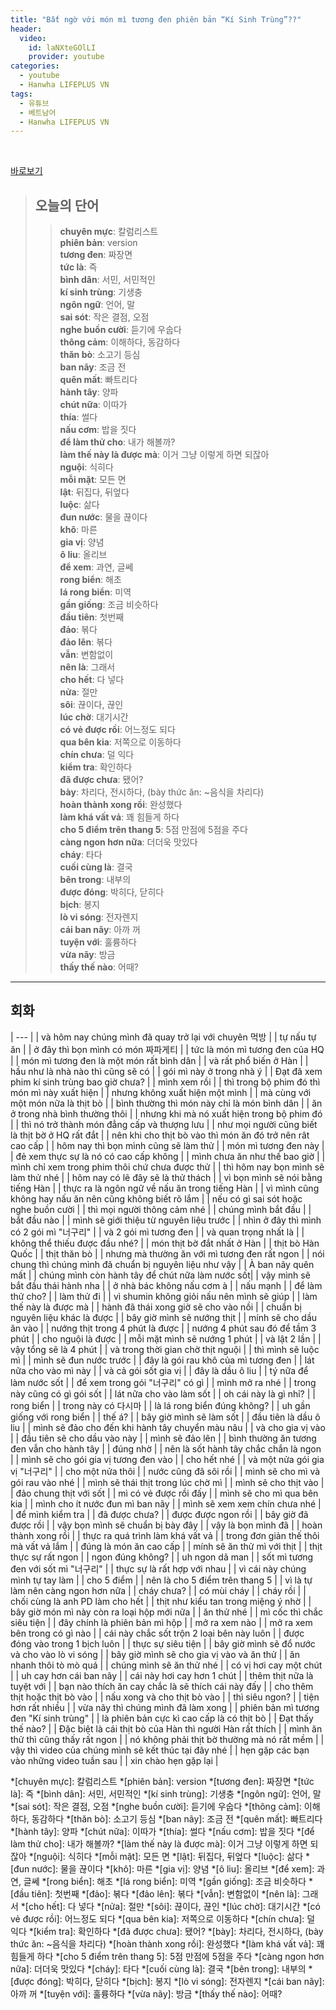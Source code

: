 ```yaml
---
title: "Bất ngờ với món mì tương đen phiên bản “Kí Sinh Trùng”??"
header:
  video:
    id: laNXteGOlLI
    provider: youtube
categories:
  - youtube
  - Hanwha LIFEPLUS VN
tags:
  - 유튜브
  - 베트남어
  - Hanwha LIFEPLUS VN
---
```


<br>

[바로보기](https://www.youtube.com/watch?v=laNXteGOlLI)


> ## **오늘의 단어**
>> **chuyên mực**: 칼럼리스트  
>> **phiên bản**: version  
>> **tương đen**: 짜장면  
>> **tức là**: 즉  
>> **bình dân**: 서민, 서민적인  
>> **kí sinh trùng**: 기생충  
>> **ngôn ngữ**: 언어, 말  
>> **sai sót**: 작은 결점, 오점  
>> **nghe buồn cười**: 듣기에 우숩다  
>> **thông cảm**: 이해하다, 동감하다  
>> **thăn bò**: 소고기 등심  
>> **ban nãy**: 조금 전  
>> **quên mất**: 빠트리다  
>> **hành tây**: 양파  
>> **chút nữa**: 이따가  
>> **thía**: 썰다  
>> **nấu cơm**: 밥을 짓다  
>> **để làm thử cho**: 내가 해볼까?  
>> **làm thế này là được mà**: 이거 그냥 이렇게 하면 되잖아  
>> **nguội**: 식히다  
>> **mỗi mặt**: 모든 면  
>> **lật**: 뒤집다, 뒤엎다  
>> **luộc**: 삶다  
>> **đun nước**: 물을 끊이다  
>> **khô**: 마른  
>> **gia vị**: 양념  
>> **ô liu**: 올리브  
>> **để xem**: 과연, 글쎄  
>> **rong biển**: 해초  
>> **lá rong biển**: 미역  
>> **gần giống**: 조금 비슷하다  
>> **đầu tiên**: 첫번째  
>> **đảo**: 볶다  
>> **đảo lên**: 볶다  
>> **vẫn**: 변함없이  
>> **nên là**: 그래서  
>> **cho hết**: 다 넣다  
>> **nửa**: 절만  
>> **sôi**: 끊이다, 끊인  
>> **lúc chờ**: 대기시간  
>> **có vẻ được rồi**: 어느정도 되다  
>> **qua bên kia**: 저쪽으로 이동하다  
>> **chín chưa**: 덜 익다  
>> **kiểm tra**: 확인하다  
>> **đã được chưa**: 됐어?  
>> **bày**: 차리다, 전시하다, (bày thức ăn: ~음식을 차리다)  
>> **hoàn thành xong rồi**: 완성했다  
>> **làm khá vất vả**: 꽤 힘들게 하다  
>> **cho 5 điểm trên thang 5**: 5점 만점에 5점을 주다  
>> **càng ngon hơn nữa**: 더더욱 맛있다  
>> **cháy**: 타다  
>> **cuối cùng là**: 결국  
>> **bên trong**: 내부의  
>> **được đóng**: 박히다, 닫히다  
>> **bịch**: 봉지  
>> **lò vi sóng**: 전자렌지  
>> **cái ban nãy**: 아까 꺼  
>> **tuyện với**: 훌륭하다  
>> **vừa nãy**: 방금  
>> **thấy thế nào**: 어때?  
---

## 회화

| --- |
| và hôm nay chúng mình đã quay trở lại với chuyên 먹방 |
| tự nấu tự ăn |
| ở đây thì bọn mình có món 짜파게티 |
| tức là món mì tương đen của HQ |
| món mì tương đen là một món rất bình dân |
| và rất phổ biến ở Hàn |
| hầu như là nhà nào thì cũng sẽ có |
| gói mì này ở trong nhà ý |
| Đạt đã xem phim kí sinh trùng bao giờ chưa? |
| mình xem rồi |
| thì trong bộ phim đó thì món mì này xuất hiện |
| nhưng không xuất hiện một mình |
| mà cùng với một món nữa là thịt bò |
| bình thường thì món này chỉ là món bình dân |
| ăn ở trong nhà bình thường thôi |
| nhưng khi mà nó xuất hiện trong bộ phim đó |
| thì nó trở thành món đẳng cấp và thượng lưu |
| như mọi người cũng biết là thịt bờ ở HQ rất đắt |
| nên khi cho thịt bò vào thì món ăn đó trở nên rât cao cấp |
| hôm nay thì bọn mình cũng sẽ làm thử |
| món mì tương đen này |
| đẻ xem thực sự là nó có cao cấp không |
| mình chưa ăn như thế bao giờ |
| mình chỉ xem trong phim thôi chứ chưa được thử |
| thì hôm nay bọn mình sẽ làm thử nhé |
| hôm nay có lẽ đây sẽ là thử thách |
| vì bọn mình sẽ nói bằng tiếng Hàn |
| thực ra là ngôn ngữ về nấu ăn trong tiếng Hàn |
| vì mình cũng không hay nấu ăn nên cũng không biết rõ lắm |
| nếu có gì sai sót hoặc nghe buồn cười |
| thì mọi người thông cảm nhé |
| chúng mình bắt đầu |
| bắt đầu nào |
| mình sẽ giới thiệu từ nguyên liệu trước |
| nhìn ở đây thì mình có 2 gói mì "너구리" |
| và 2 gói mì tương đen |
| và quan trọng nhất là |
| không thể thiếu được đầu nhé? |
| món thịt bờ đắt nhất ở Hàn |
| thịt bò Hàn Quốc |
| thịt thăn bò |
| nhưng mà thường ăn với mì tương đen rất ngon |
| nói chung thì chúng mình đã chuẩn bị nguyên liệu như vậy |
| À ban nãy quên mất |
| chúng mình còn hành tây để chút nữa làm nước sốt|
| vậy mình sẽ bắt đầu thái hành nha |
| ở nhà bác không nấu cơm à |
| nấu mạnh |
| để làm thử cho? |
| làm thử đi |
| vì shumin không giỏi nấu nên mình sẽ giúp |
| làm thế này là được mà |
| hành đã thái xong giờ sẽ cho vào nồi |
| chuẩn bị nguyên liệu khác là được |
| bây giờ mình sẽ nướng thịt |
| mính sẽ cho dầu ăn vào |
| nướng thịt trong 4 phút là được |
| nướng 4 phút sau đó để tầm 3 phút |
| cho nguội là được |
| mỗi mặt mình sẽ nướng 1 phút |
| và lật 2 lần |
| vậy tổng sẽ là 4 phút |
| và trong thời gian chờ thịt nguội |
| thì mình sẽ luộc mì |
| mình sẽ đun nước trước |
| đây là gói rau khô của mì tương đen |
| lát nữa cho vào mì này |
| và cả gói sốt gia vị |
| đây là dầu ô liu |
| tý nữa để làm nước sốt |
| để xem trong gói "너구리" có gì |
| mình mở ra nhé |
| trong này cũng có gì gói sốt |
| lát nữa cho vào làm sốt |
| oh cái này là gì nhỉ? |
| rong biển |
| trong này có 다시마 |
| là lá rong biển đúng không? |
| uh gần giống với rong biển |
| thế á? |
| bây giờ mình sẽ làm sốt |
| đầu tiên là dầu ô liu |
| mình sẽ đảo cho đến khi hành tây chuyển màu nâu |
| và cho gia vị vào |
| đầu tiên sẽ cho dầu vào này |
| mình sẽ đảo lên |
| bình thường ăn tương đen vẫn cho hành tây |
| đúng nhờ |
| nên là sốt hành tây chắc chắn là ngon |
| mình sẽ cho gói gia vị tương đen vào |
| cho hết nhé |
| và một nửa gói gia vị "너구리" |
| cho một nửa thôi |
| nước cũng đã sôi rồi |
| mình sẽ cho mì và gói rau vào nhé |
| mình sẽ thái thịt trong lúc chờ mì |
| mình sẽ cho thịt vào |
| đảo chung thịt với sốt |
| mì có vẻ được rồi đấy |
| mình sẽ cho mì qua bên kia |
| mình cho ít nước đun mì ban nãy |
| mình sẽ xem xem chín chưa nhé |
| để mình kiểm tra |
| đã được chưa? |
| được được ngon rồi |
| bây giờ đã được rồi |
| vậy bọn mình sẽ chuẩn bị bày đây |
| vậy là bọn mình đã |
| hoàn thành xong rồi |
| thực ra quá trình làm khá vất vả |
| trong đơn giản thế thôi mà vất vả lắm |
| đúng là món ăn cao cấp |
| mính sẽ ăn thử mì với thịt |
| thịt thực sự rất ngon |
| ngon đúng không? |
| uh ngon dã man |
| sốt mì tương đen với sốt mì "너구리" |
| thực sự là rất hợp với nhau |
| vì cái này chúng mình tự tay làm |
| cho 5 điểm |
| nên là cho 5 điểm trên thang 5 |
| vì là tự làm nên càng ngon hơn nữa |
| cháy chưa? |
| có mùi cháy |
| cháy rồi |
| chối cùng là anh PD làm cho hết |
| thịt như kiểu tan trong miệng ý nhờ |
| bây giờ món mì này còn ra loại hộp mới nữa |
| ăn thử nhé |
| mì cốc thì chắc siêu tiện |
| đây chính là phiên bản mì hộp |
| mở ra xem nào |
| mở ra xem bên trong có gì nào |
| cái này chắc sốt trộn 2 loại bên này luôn |
| được đóng vào trong 1 bịch luôn |
| thực sự siêu tiện |
| bây giờ mình sẽ đổ nước và cho vào lò vi sóng |
| bây giờ mình sẽ cho gia vị vào và ăn thử |
| ăn nhanh thôi tò mò quá |
| chúng mình sẽ ăn thử nhé |
| có vị hơi cay một chút |
| uh cay hơn cái ban nãy |
| cái này hơi cay hơn 1 chút |
| thêm thịt nữa là tuyệt với |
| bạn nào thích ăn cay chắc là sẽ thích cái này đấy |
| cho thêm thịt hoặc thịt bò vào |
| nấu xong và cho thịt bò vào |
| thì siêu ngon? |
| tiện hơn rất nhiều |
| vừa nãy thì chúng mình đã làm xong |
| phiên bản mì tương đen "Kí sinh trùng" |
| là phiên bản cực kì cao cấp là có thịt bò |
| Đạt thấy thế nào? |
| Đặc biệt là cái thịt bò của Hàn thì người Hàn rất thích |
| mình ăn thử thì cũng thấy rất ngon |
| nó không phải thịt bờ thường mà nó rất mềm |
| vậy thì video của chúng mình sẽ kết thúc tại đây nhé |
| hẹn gặp các bạn vào những video tuần sau |
| xin chào hẹn gặp lại |


*[chuyên mực]: 칼럼리스트
*[phiên bản]: version
*[tương đen]: 짜장면
*[tức là]: 즉
*[bình dân]: 서민, 서민적인
*[kí sinh trùng]: 기생충
*[ngôn ngữ]: 언어, 말
*[sai sót]: 작은 결점, 오점
*[nghe buồn cười]: 듣기에 우숩다
*[thông cảm]: 이해하다, 동감하다
*[thăn bò]: 소고기 등심
*[ban nãy]: 조금 전
*[quên mất]: 빠트리다
*[hành tây]: 양파
*[chút nữa]: 이따가
*[thía]: 썰다
*[nấu cơm]: 밥을 짓다
*[để làm thử cho]: 내가 해볼까?
*[làm thế này là được mà]: 이거 그냥 이렇게 하면 되잖아
*[nguội]: 식히다
*[mỗi mặt]: 모든 면
*[lật]: 뒤집다, 뒤엎다
*[luộc]: 삶다
*[đun nước]: 물을 끊이다
*[khô]: 마른
*[gia vị]: 양념
*[ô liu]: 올리브
*[để xem]: 과연, 글쎄
*[rong biển]: 해초
*[lá rong biển]: 미역
*[gần giống]: 조금 비슷하다
*[đầu tiên]: 첫번째
*[đảo]: 볶다
*[đảo lên]: 볶다
*[vẫn]: 변함없이
*[nên là]: 그래서
*[cho hết]: 다 넣다
*[nửa]: 절만
*[sôi]: 끊이다, 끊인
*[lúc chờ]: 대기시간
*[có vẻ được rồi]: 어느정도 되다
*[qua bên kia]: 저쪽으로 이동하다
*[chín chưa]: 덜 익다
*[kiểm tra]: 확인하다
*[đã được chưa]: 됐어?
*[bày]: 차리다, 전시하다, (bày thức ăn: ~음식을 차리다)
*[hoàn thành xong rồi]: 완성했다
*[làm khá vất vả]: 꽤 힘들게 하다
*[cho 5 điểm trên thang 5]: 5점 만점에 5점을 주다
*[càng ngon hơn nữa]: 더더욱 맛있다
*[cháy]: 타다
*[cuối cùng là]: 결국
*[bên trong]: 내부의
*[được đóng]: 박히다, 닫히다
*[bịch]: 봉지
*[lò vi sóng]: 전자렌지
*[cái ban nãy]: 아까 꺼
*[tuyện với]: 훌륭하다
*[vừa nãy]: 방금
*[thấy thế nào]: 어때?